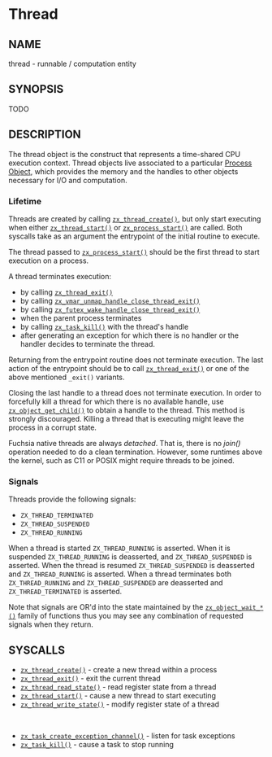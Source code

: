 # Thread

## NAME

thread - runnable / computation entity

## SYNOPSIS

TODO

## DESCRIPTION

The thread object is the construct that represents a time-shared CPU execution
context. Thread objects live associated to a particular
[Process Object](process.md), which provides the memory and the handles to other
objects necessary for I/O and computation.

### Lifetime
Threads are created by calling [`zx_thread_create()`], but only start executing
when either [`zx_thread_start()`] or [`zx_process_start()`] are called. Both syscalls
take as an argument the entrypoint of the initial routine to execute.

The thread passed to [`zx_process_start()`] should be the first thread to start execution
on a process.

A thread terminates execution:
+ by calling [`zx_thread_exit()`]
+ by calling [`zx_vmar_unmap_handle_close_thread_exit()`]
+ by calling [`zx_futex_wake_handle_close_thread_exit()`]
+ when the parent process terminates
+ by calling [`zx_task_kill()`] with the thread's handle
+ after generating an exception for which there is no handler or the handler
decides to terminate the thread.

Returning from the entrypoint routine does not terminate execution. The last
action of the entrypoint should be to call [`zx_thread_exit()`] or one of the
above mentioned `_exit()` variants.

Closing the last handle to a thread does not terminate execution. In order to
forcefully kill a thread for which there is no available handle, use
[`zx_object_get_child()`] to obtain a handle to the thread. This method is strongly
discouraged. Killing a thread that is executing might leave the process in a
corrupt state.

Fuchsia native threads are always *detached*. That is, there is no *join()* operation
needed to do a clean termination. However, some runtimes above the kernel, such as
C11 or POSIX might require threads to be joined.

### Signals
Threads provide the following signals:
+ `ZX_THREAD_TERMINATED`
+ `ZX_THREAD_SUSPENDED`
+ `ZX_THREAD_RUNNING`

When a thread is started `ZX_THREAD_RUNNING` is asserted. When it is suspended
`ZX_THREAD_RUNNING` is deasserted, and `ZX_THREAD_SUSPENDED` is asserted. When
the thread is resumed `ZX_THREAD_SUSPENDED` is deasserted and
`ZX_THREAD_RUNNING` is asserted. When a thread terminates both
`ZX_THREAD_RUNNING` and `ZX_THREAD_SUSPENDED` are deasserted and
`ZX_THREAD_TERMINATED` is asserted.

Note that signals are OR'd into the state maintained by the
[`zx_object_wait_*()`](reference/syscalls/object_wait_one.md) family of functions thus
you may see any combination of requested signals when they return.

## SYSCALLS

 - [`zx_thread_create()`] - create a new thread within a process
 - [`zx_thread_exit()`] - exit the current thread
 - [`zx_thread_read_state()`] - read register state from a thread
 - [`zx_thread_start()`] - cause a new thread to start executing
 - [`zx_thread_write_state()`] - modify register state of a thread

<br>

 - [`zx_task_create_exception_channel()`] - listen for task exceptions
 - [`zx_task_kill()`] - cause a task to stop running

[`zx_futex_wake_handle_close_thread_exit()`]: reference/syscalls/futex_wake_handle_close_thread_exit.md
[`zx_object_get_child()`]: reference/syscalls/object_get_child.md
[`zx_process_start()`]: reference/syscalls/process_start.md
[`zx_task_create_exception_channel()`]: reference/syscalls/task_create_exception_channel.md
[`zx_task_kill()`]: reference/syscalls/task_kill.md
[`zx_thread_create()`]: reference/syscalls/thread_create.md
[`zx_thread_exit()`]: reference/syscalls/thread_exit.md
[`zx_thread_read_state()`]: reference/syscalls/thread_read_state.md
[`zx_thread_write_state()`]: reference/syscalls/thread_write_state.md
[`zx_thread_start()`]: reference/syscalls/thread_start.md
[`zx_vmar_unmap_handle_close_thread_exit()`]: reference/syscalls/vmar_unmap_handle_close_thread_exit.md

